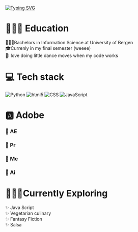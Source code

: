 

<!-- Github typing effect: https://github.com/denvercoder1/readme-typing-svg -->
[![Typing SVG](https://readme-typing-svg.demolab.com?font=Pixelify+Sans&size=30&duration=3500&pause=600&color=B298FF&center=true&vCenter=true&random=false&width=1200&height=140&lines=%F0%9F%93%A2+Hey+there;%F0%9F%93%A2+I+am++Shrutha!;%F0%9F%93%A2+and+this+is+my+Github+(PRO)file)](https://git.io/typing-svg)

# 👩🏾‍🎓 Education
👩🏾‍💻Bachelors in Information Science at University of Bergen </br>
🎓Currenly in my final semester (weeee) </br>
💜I love doing little dance moves when my code works <br>


# 💻 Tech stack
<img src="https://img.shields.io/badge/Python-%2314354C.svg?style=flat-square&logo=python&logoColor=white" alt="Python">
<img alt="html5" src="https://img.shields.io/badge/-HTML5-E34F26?style=flat-square&logo=html5&logoColor=white"/>
<img src="https://img.shields.io/badge/CSS-%231572B6.svg?style=flat-square&logo=css3&logoColor=white" alt="CSS">
<img src="https://img.shields.io/badge/JavaScript-%23F7DF1E.svg?style=flat-square&logo=javascript&logoColor=black" alt="JavaScript">


# 🅰️ Adobe 
### 💜 AE </br>
### 💜 Pr </br>
### 💜 Me </br>
### 🧡 Ai </br>

# 🧙🏾‍♀️Currently Exploring
✨ Java Script </br>
✨ Vegetarian culinary </br>
✨ Fantasy Fiction </br>
✨ Salsa </br>
